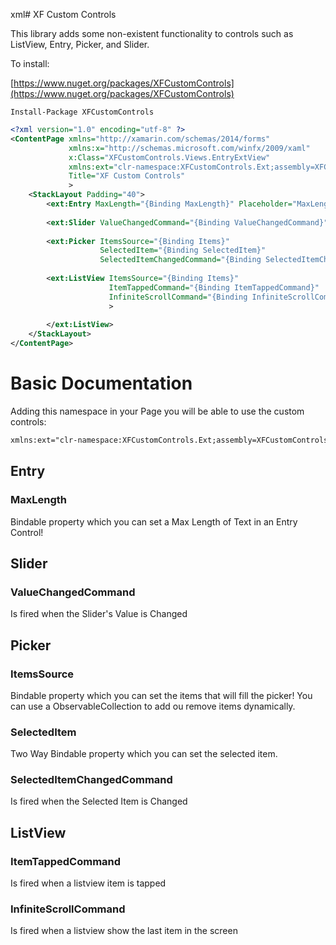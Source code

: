 xml# XF Custom Controls

This library adds some non-existent functionality to controls such as ListView, Entry, Picker, and Slider.

To install:

[https://www.nuget.org/packages/XFCustomControls](https://www.nuget.org/packages/XFCustomControls)

```
Install-Package XFCustomControls 
```

```xml
<?xml version="1.0" encoding="utf-8" ?>
<ContentPage xmlns="http://xamarin.com/schemas/2014/forms"
             xmlns:x="http://schemas.microsoft.com/winfx/2009/xaml"
             x:Class="XFCustomControls.Views.EntryExtView"
             xmlns:ext="clr-namespace:XFCustomControls.Ext;assembly=XFCustomControls.Ext"
             Title="XF Custom Controls"
             >
    <StackLayout Padding="40">
        <ext:Entry MaxLength="{Binding MaxLength}" Placeholder="MaxLength" Text="1234" />
        
        <ext:Slider ValueChangedCommand="{Binding ValueChangedCommand}" />
        
        <ext:Picker ItemsSource="{Binding Items}" 
                    SelectedItem="{Binding SelectedItem}"
                    SelectedItemChangedCommand="{Binding SelectedItemChangedCommand}" />
        
        <ext:ListView ItemsSource="{Binding Items}" 
                      ItemTappedCommand="{Binding ItemTappedCommand}"
                      InfiniteScrollCommand="{Binding InfiniteScrollCommand}"
                      >
            
        </ext:ListView>
    </StackLayout>    
</ContentPage>
```

# Basic Documentation

Adding this namespace in your Page you will be able to use the custom controls:

```xml
xmlns:ext="clr-namespace:XFCustomControls.Ext;assembly=XFCustomControls.Ext"
```

## Entry
### MaxLength 
Bindable property which you can set a Max Length of Text in an Entry Control!

## Slider
### ValueChangedCommand 
Is fired when the Slider's Value is Changed

## Picker
### ItemsSource
Bindable property which you can set the items that will fill the picker!
You can use a ObservableCollection to add ou remove items dynamically.

### SelectedItem
Two Way Bindable property which you can set the selected item. 

### SelectedItemChangedCommand
Is fired when the Selected Item is Changed

## ListView
### ItemTappedCommand
Is fired when a listview item is tapped

### InfiniteScrollCommand
Is fired when a listview show the last item in the screen
